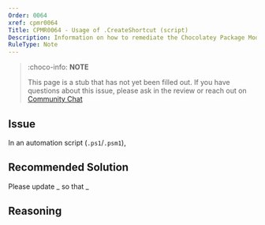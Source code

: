 ```yaml
---
Order: 0064
xref: cpmr0064
Title: CPMR0064 - Usage of .CreateShortcut (script)
Description: Information on how to remediate the Chocolatey Package Moderation Rule 0064
RuleType: Note
---
```


<?! Include "../../../../../shared/package-validator-rule-note.txt" /?>

> :choco-info: **NOTE**
>
> This page is a stub that has not yet been filled out. If you have questions about this issue, please ask in the review or reach out on [Community Chat](https://ch0.co/community)

## Issue

In an automation script (`.ps1`/`.psm1`),

## Recommended Solution

Please update _ so that _

## Reasoning
